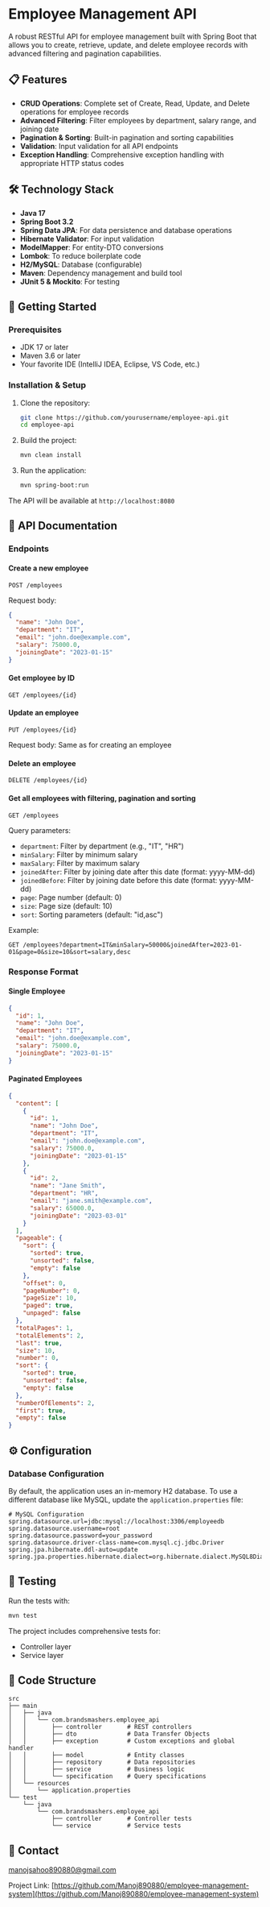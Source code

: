 # Employee Management API

A robust RESTful API for employee management built with Spring Boot that allows you to create, retrieve, update, and delete employee records with advanced filtering and pagination capabilities.

## 📋 Features

- **CRUD Operations**: Complete set of Create, Read, Update, and Delete operations for employee records
- **Advanced Filtering**: Filter employees by department, salary range, and joining date
- **Pagination & Sorting**: Built-in pagination and sorting capabilities
- **Validation**: Input validation for all API endpoints
- **Exception Handling**: Comprehensive exception handling with appropriate HTTP status codes

## 🛠️ Technology Stack

- **Java 17**
- **Spring Boot 3.2**
- **Spring Data JPA**: For data persistence and database operations
- **Hibernate Validator**: For input validation
- **ModelMapper**: For entity-DTO conversions
- **Lombok**: To reduce boilerplate code
- **H2/MySQL**: Database (configurable)
- **Maven**: Dependency management and build tool
- **JUnit 5 & Mockito**: For testing

## 🚀 Getting Started

### Prerequisites

- JDK 17 or later
- Maven 3.6 or later
- Your favorite IDE (IntelliJ IDEA, Eclipse, VS Code, etc.)

### Installation & Setup

1. Clone the repository:
   ```bash
   git clone https://github.com/yourusername/employee-api.git
   cd employee-api
   ```

2. Build the project:
   ```bash
   mvn clean install
   ```

3. Run the application:
   ```bash
   mvn spring-boot:run
   ```

The API will be available at `http://localhost:8080`

## 📖 API Documentation

### Endpoints

#### Create a new employee
```
POST /employees
```
Request body:
```json
{
  "name": "John Doe",
  "department": "IT",
  "email": "john.doe@example.com",
  "salary": 75000.0,
  "joiningDate": "2023-01-15"
}
```

#### Get employee by ID
```
GET /employees/{id}
```

#### Update an employee
```
PUT /employees/{id}
```
Request body: Same as for creating an employee

#### Delete an employee
```
DELETE /employees/{id}
```

#### Get all employees with filtering, pagination and sorting
```
GET /employees
```
Query parameters:
- `department`: Filter by department (e.g., "IT", "HR")
- `minSalary`: Filter by minimum salary
- `maxSalary`: Filter by maximum salary
- `joinedAfter`: Filter by joining date after this date (format: yyyy-MM-dd)
- `joinedBefore`: Filter by joining date before this date (format: yyyy-MM-dd)
- `page`: Page number (default: 0)
- `size`: Page size (default: 10)
- `sort`: Sorting parameters (default: "id,asc")

Example:
```
GET /employees?department=IT&minSalary=50000&joinedAfter=2023-01-01&page=0&size=10&sort=salary,desc
```

### Response Format

#### Single Employee
```json
{
  "id": 1,
  "name": "John Doe",
  "department": "IT",
  "email": "john.doe@example.com",
  "salary": 75000.0,
  "joiningDate": "2023-01-15"
}
```

#### Paginated Employees
```json
{
  "content": [
    {
      "id": 1,
      "name": "John Doe",
      "department": "IT",
      "email": "john.doe@example.com",
      "salary": 75000.0,
      "joiningDate": "2023-01-15"
    },
    {
      "id": 2,
      "name": "Jane Smith",
      "department": "HR",
      "email": "jane.smith@example.com",
      "salary": 65000.0,
      "joiningDate": "2023-03-01"
    }
  ],
  "pageable": {
    "sort": {
      "sorted": true,
      "unsorted": false,
      "empty": false
    },
    "offset": 0,
    "pageNumber": 0,
    "pageSize": 10,
    "paged": true,
    "unpaged": false
  },
  "totalPages": 1,
  "totalElements": 2,
  "last": true,
  "size": 10,
  "number": 0,
  "sort": {
    "sorted": true,
    "unsorted": false,
    "empty": false
  },
  "numberOfElements": 2,
  "first": true,
  "empty": false
}
```

## ⚙️ Configuration

### Database Configuration

By default, the application uses an in-memory H2 database. To use a different database like MySQL, update the `application.properties` file:

```properties
# MySQL Configuration
spring.datasource.url=jdbc:mysql://localhost:3306/employeedb
spring.datasource.username=root
spring.datasource.password=your_password
spring.datasource.driver-class-name=com.mysql.cj.jdbc.Driver
spring.jpa.hibernate.ddl-auto=update
spring.jpa.properties.hibernate.dialect=org.hibernate.dialect.MySQL8Dialect
```

## 🧪 Testing

Run the tests with:

```bash
mvn test
```

The project includes comprehensive tests for:
- Controller layer
- Service layer

## 📝 Code Structure

```
src
├── main
│   ├── java
│   │   └── com.brandsmashers.employee_api
│   │       ├── controller       # REST controllers
│   │       ├── dto              # Data Transfer Objects
│   │       ├── exception        # Custom exceptions and global handler
│   │       ├── model            # Entity classes
│   │       ├── repository       # Data repositories
│   │       ├── service          # Business logic
│   │       └── specification    # Query specifications
│   └── resources
│       └── application.properties
└── test
    └── java
        └── com.brandsmashers.employee_api
            ├── controller       # Controller tests
            └── service          # Service tests
```


## 📧 Contact

manojsahoo890880@gmail.com

Project Link: [https://github.com/Manoj890880/employee-management-system](https://github.com/Manoj890880/employee-management-system)
